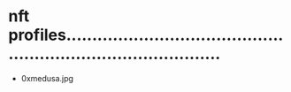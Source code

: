 # nft profiles...................................................................................
- 0xmedusa.jpg
